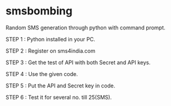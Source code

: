 # smsbombing
Random SMS generation through python with command prompt.

STEP 1 : Python installed in your PC.

STEP 2 : Register on sms4india.com

STEP 3 : Get the test of API with both Secret and API keys.

STEP 4 : Use the given code.

STEP 5 : Put the API and Secret key in code.

STEP 6 : Test it for several no. till 25(SMS).
